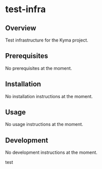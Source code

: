 # test-infra

## Overview

Test infrastructure for the Kyma project.

## Prerequisites

No prerequisites at the moment.

## Installation

No installation instructions at the moment.

## Usage

No usage instructions at the moment.

## Development

No development instructions at the moment.

test